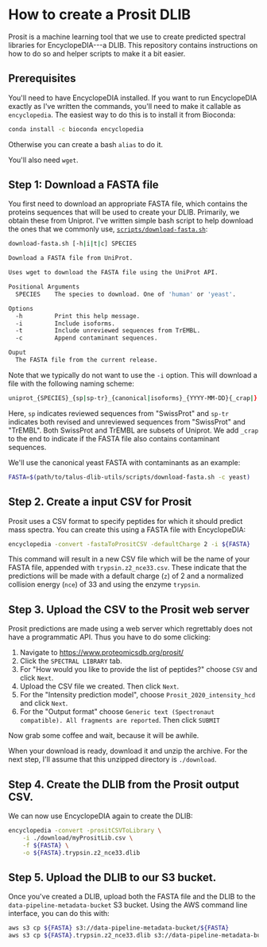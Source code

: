 # How to create a Prosit DLIB

Prosit is a machine learning tool that we use to create predicted spectral
libraries for EncyclopeDIA---a DLIB. This repository contains instructions on
how to do so and helper scripts to make it a bit easier.

## Prerequisites

You'll need to have EncyclopeDIA installed. If you want to run EncyclopeDIA
exactly as I've written the commands, you'll need to make it callable as
`encyclopedia`. The easiest way to do this is to install it from Bioconda:

``` sh
conda install -c bioconda encyclopedia
```

Otherwise you can create a bash `alias` to do it.

You'll also need `wget`.

## Step 1: Download a FASTA file

You first need to download an appropriate FASTA file, which contains the
proteins sequences that will be used to create your DLIB. Primarily, we obtain
these from Uniprot. I've written simple bash script to help download the ones
that we commonly use,
[`scripts/download-fasta.sh`](scripts/download-fasta.sh):

``` sh
download-fasta.sh [-h|i|t|c] SPECIES

Download a FASTA file from UniProt.

Uses wget to download the FASTA file using the UniProt API.

Positional Arguments
  SPECIES    The species to download. One of 'human' or 'yeast'.

Options
  -h         Print this help message.
  -i         Include isoforms.
  -t         Include unreviewed sequences from TrEMBL.
  -c         Append contaminant sequences.

Ouput
  The FASTA file from the current release.
```

Note that we typically do not want to use the `-i` option. This will 
download a file with the following naming scheme:

``` sh
uniprot_{SPECIES}_{sp|sp-tr}_{canonical|isoforms}_{YYYY-MM-DD}{_crap|}.fasta
```

Here, `sp` indicates reviewed sequences from "SwissProt" and `sp-tr` indicates
both revised and unreviewed sequences from "SwissProt" and "TrEMBL". Both 
SwissProt and TrEMBL are subsets of Uniprot. We add `_crap` to the end to 
indicate if the FASTA file also contains contaminant sequences.

We'll use the canonical yeast FASTA with contaminants as an example:

``` sh
FASTA=$(path/to/talus-dlib-utils/scripts/download-fasta.sh -c yeast)
```

## Step 2. Create a input CSV for Prosit

Prosit uses a CSV format to specify peptides for which it should predict
mass spectra. You can create this using a FASTA file with EncyclopeDIA:

``` sh
encyclopedia -convert -fastaToPrositCSV -defaultCharge 2 -i ${FASTA} 
```

This command will result in a new CSV file which will be the name of your FASTA
file, appended with `trypsin.z2_nce33.csv`. These indicate that the predictions
will be made with a default charge (`z`) of 2 and a normalized collision energy
(`nce`) of 33 and using the enzyme `trypsin`.

## Step 3. Upload the CSV to the Prosit web server

Prosit predictions are made using a web server which regrettably does not have
a programmatic API. Thus you have to do some clicking:

1. Navigate to https://www.proteomicsdb.org/prosit/
2. Click the `SPECTRAL LIBRARY` tab.
3. For "How would you like to provide the list of peptides?" choose `CSV` and
   click `Next`.
4. Upload the CSV file we created. Then click `Next`.
5. For the "Intensity prediction model", choose `Prosit_2020_intensity_hcd` and
   click `Next`.
6. For the "Output format" choose `Generic text (Spectronaut compatible). All
   fragments are reported`. Then click `SUBMIT`

Now grab some coffee and wait, because it will be awhile. 

When your download is ready, download it and unzip the archive. For the next
step, I'll assume that this unzipped directory is `./download`.


## Step 4. Create the DLIB from the Prosit output CSV.

We can now use EncyclopeDIA again to create the DLIB:

``` sh
encyclopedia -convert -prositCSVToLibrary \
    -i ./download/myPrositLib.csv \
    -f ${FASTA} \
    -o ${FASTA}.trypsin.z2_nce33.dlib
```

## Step 5. Upload the DLIB to our S3 bucket.

Once you've created a DLIB, upload both the FASTA file and the DLIB to 
the `data-pipeline-metadata-bucket` S3 bucket. Using the AWS command line 
interface, you can do this with:

``` sh
aws s3 cp ${FASTA} s3://data-pipeline-metadata-bucket/${FASTA}
aws s3 cp ${FASTA}.trypsin.z2_nce33.dlib s3://data-pipeline-metadata-bucket/${FASTA}.trypsin.z2_nce33.dlib
```

